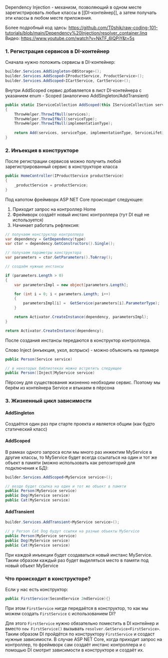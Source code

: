 Dependency Injection - механизм, позволяющий в одном месте зарегистрировать любые классы в [[DI-контейнер]], а затем получать эти классы в любом месте приложения.

Более подробный код здесь: https://github.com/T0shik/raw-coding-101-tutorials/blob/main/Dependency%20Injection/resolver_container.linq
Видео: https://www.youtube.com/watch?v=NkTF_6IQPiY&t=5s

###  1. Регистрация сервисов в DI-контейнер

Cначала нужно положить сервисы в DI-контейнер:

```csharp
builder.Services.AddSingleton<DBStorage>();  
builder.Services.AddScoped<IProductService, ProductService>();  
builder.Services.AddScoped<ICartService, CartService>();
```

Внутри AddScoped сервис добавляется в лист DI-контейнера с указанием enum - Scoped (аналогично AddSingleton/AddTransient)
```csharp
public static IServiceCollection AddScoped(this IServiceCollection services, Type serviceType, Type implementationType)  
{  
	ThrowHelper.ThrowIfNull(services);  
	ThrowHelper.ThrowIfNull(serviceType);  
	ThrowHelper.ThrowIfNull(implementationType);  
	  
	return Add(services, serviceType, implementationType, ServiceLifetime.Scoped);  
}
```

### 2. Инъекция в конструкторе

После регистрации сервисов можно получить любой зарегистрированный сервис в конструкторе класса

```csharp
public HomeController(IProductService productService)  
{  
	_productService = productService;  
}
```

Под капотом фреймворк ASP NET Core происходит следующее:
1. Приходит запрос на контроллер Home
2. Фреймворк создаёт новый инстанс контроллера (тут DI ещё не используется)
3. Начинает работать рефлексия:

```csharp
// получаем конструктор контроллера
var dependency = GetDependency(type)
var ctor = dependency.GetConstructors().Single();

// получаем параметры конструктора
var parameters = ctor.GetParameters().ToArray();

// создаём нужные инстансы

if (parameters.Length > 0)
{
	var parametersImpl = new object[parameters.Length];

	for (int i = 0; i < parameters.Length; i++)
	{
		parametersImpl[i] =  GetService(parameters[i].ParameterType);
	}

	return Activator.CreateInstance(dependency, parametersImpl);
}

return Activator.CreateInstance(dependency);
```

После создания инстансы передаются в конструктор контроллера.

Слово Inject (инъекция, укол, вспрыск) - можно объяснить на примере

```csharp
public Person(Service service)

// в некоторых библиотеках можно встретить следующее
public Person([Inject]MyService service)
```
Пёрсону для существования жизненно необходим сервис. Поэтому мы берём из контейнера Service и втыкаем в пёрсона

### 3. Жизненный цикл зависимости

#### AddSingleton
Создаётся один раз при старте проекта и является общим (как будто статический класс)
#### AddScoped
В рамках одного запроса если мы много раз инжектим MyService в другие классы, то MyService будет всегда ссылаться на один и тот же объект в памяти (можно использовать как репозиторий для подключения к БД):
   
```csharp
builder.Services.AddScoped<MyService service>();

// везде будет ссылка на один и тот же объект в памяти
public Person(MyService service)
public Dog(MyService service)
public Cat(MyService service)
```

#### AddTransient
```csharp
builder.Services.AddTransient<MyService service>();

// у Person Cat Dog будут ссылки на разные объекты MyService
public Person(MyService service)
public Dog(MyService service)
public Cat(MyService service)
```
При каждой инъекции будет создаваться новый инстанс MyService. Таким образом каждый раз будет выделяться место в памяти под новый объект MyService


### Что происходит в конструкторе?

Если у нас есть конструктор:
```csharp
public FirstService(SecondService 2ndService){}
```

При этом `FirstService` нигде передаётся в конструктор, то как мы можем создать `FirstService` с использованием DI?

Для этого `FirstService` нужно обязательно поместить в DI контейнер и вместо `new FirstService()` вызывать `resolver.GetService<FirstService>`. Таким образом DI пройдётся по конструктору `FirstService` и создаст нужные зависимости. В случае  ASP NET Core, когда приходит запрос на контроллер, то фреймворк сам создаёт инстанс контроллера и с помощью DI смотрит зависимости в конструкторе и создаёт их.


